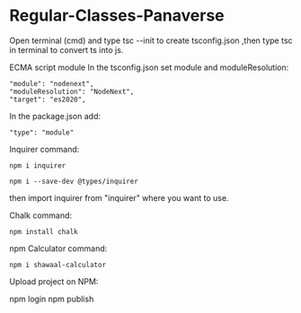 # Regular-Classes-Panaverse
Open terminal (cmd) and type tsc --init to create tsconfig.json ,then type tsc in terminal to convert ts into js.

ECMA script module
In the tsconfig.json set module and moduleResolution:

    "module": "nodenext",
    "moduleResolution": "NodeNext", 
    "target": "es2020",     
In the package.json add:

    "type": "module"
    
Inquirer command:

    npm i inquirer

    npm i --save-dev @types/inquirer
then import inquirer from "inquirer" where you want to use.

Chalk command:

    npm install chalk

npm Calculator command:

    npm i shawaal-calculator

Upload project on NPM:

npm login
npm publish
